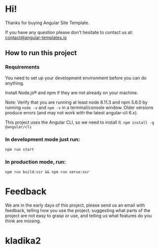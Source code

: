 # Hi!
Thanks for buying Angular Site Template.

If you have any question please don't hesitate to contact us at: contact@angular-templates.io

## How to run this project

### Requirements
You need to set up your development environment before you can do anything.

Install Node.js® and npm if they are not already on your machine.

Note: Verify that you are running at least node 8.11.3 and npm 5.6.0 by running `node -v` and `npm -v` in a terminal/console window. Older versions produce errors (and may not work with the latest angular-cli 6.x).

This project uses the Angular CLI, so we need to install it.
`npm install -g @angular/cli`

### In development mode just run:
`npm run start`

### In production mode, run:
`npm run build:ssr && npm run serve:ssr`

# Feedback
We are in the early days of this project, please send us an email with feedback, telling how you use the project, suggesting what parts of the project are not easy to grasp or use, and telling us what features do you think are missing.
# kladika2
